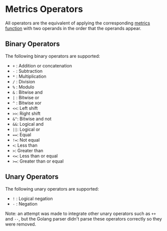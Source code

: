 # Metrics Operators
All operators are the equivalent of applying the corresponding [metrics function](functions.md) with two operands in the order that the operands appear.
## Binary Operators
The following binary operators are supported:
* `+` : Addition or concatenation
* `-` : Subtraction
* `*` : Multiplication
* `/` : Division
* `%` : Modulo
* `&` : Bitwise and
* `|` : Bitwise or
* `^` : Bitwise xor
* `<<`: Left shift
* `>>`: Right shift
* `&^`: Bitwise and not
* `&&`: Logical and
* `||`: Logical or
* `==`: Equal
* `!=`: Not equal
* `<`: Less than
* `>`: Greater than
* `<=`: Less than or equal
* `>=`: Greater than or equal

## Unary Operators
The following unary operators are supported:
* `!` : Logical negation
* `-` : Negation

Note: an attempt was made to integrate other unary operators such as `++` and `--`, but the Golang parser didn't parse these operators correctly so they were removed.